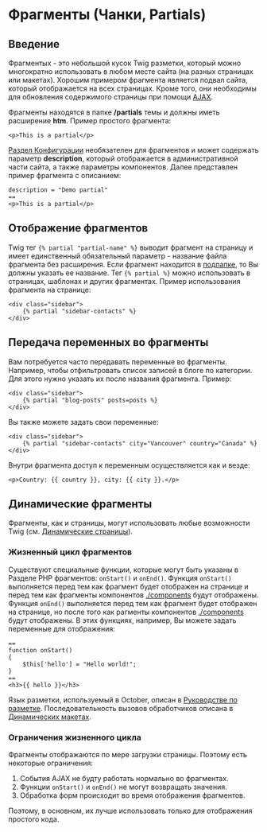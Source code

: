 # Фрагменты (Чанки, Partials)

<a name="introduction"></a>
## Введение

Фрагментыx - это небольшой кусок Twig разметки, который можно многократно использовать в любом месте сайта (на разных страницах или макетах). Хорошим примером фрагмента является подвал сайта, который отображается на всех страницах. Кроме того, они необходимы для обновления содержимого страницы при помощи [AJAX](../cms/ajax.md).

Фрагменты находятся в папке **/partials** темы и должны иметь расширение **htm**. Пример простого фрагмента:

    <p>This is a partial</p>

[Раздел Конфигурации](./themes.md#configuration-section) необязателен для фрагментов и может содержать параметр **description**, который отображается в административной части сайта, а также параметры компонентов. Далее представлен пример фрагмента с описанием:

    description = "Demo partial"
    ==
    <p>This is a partial</p>

<a name="rendering-partials"></a>
## Отображение фрагментов

Twig тег `{% partial "partial-name" %}` выводит фрагмент на страницу и имеет единственный обязательный параметр - название файла фрагмента без расширения. Если фрагмент находится в [подпапке](../cms/themes.md#subdirectories), то Вы должны указать ее название. Тег `{% partial %}` можно использовать в страницах, шаблонах и других фрагментах. Пример использования фрагмента на странице:

    <div class="sidebar">
        {% partial "sidebar-contacts" %}
    </div>

<a name="partial-variables"></a>
## Передача переменных во фрагменты

Вам потребуется часто передавать переменные во фрагменты. Например, чтобы отфильтровать список записей в блоге по категории. Для этого нужно указать их после названия фрагмента. Пример:

    <div class="sidebar">
        {% partial "blog-posts" posts=posts %}
    </div>

Вы также можете задать свои переменные:

    <div class="sidebar">
        {% partial "sidebar-contacts" city="Vancouver" country="Canada" %}
    </div>

Внутри фрагмента доступ к переменным осуществляется как и везде:

    <p>Country: {{ country }}, city: {{ city }}.</p>


<a name="dynamic-partials"></a>
## Динамические фрагменты

Фрагменты, как и страницы, могут использовать любые возможности Twig (см. [Динамические страницы](pages.md#dynamic-pages)).

<a name="partial-life-cycle"></a>
### Жизненный цикл фрагментов

Существуют специальные функции, которые могут быть указаны в Разделе PHP фрагментов: `onStart()` и `onEnd()`. Функция `onStart()` выполняется перед тем как фрагмент будет отображен на странице и перед тем как фрагменты компонентов [./components](components.md) будут отображены. Функция `onEnd()` выполняется перед тем как фрагмент будет отображен на странице, но после того как рагменты компонентов [./components](components.md) будут отображены. В этих функциях, например, Вы можете задать переменные для отображения:

```
==
function onStart()
{
    $this['hello'] = "Hello world!";
}
==
<h3>{{ hello }}</h3>
```

Язык разметки, используемый в October, описан в [Руководстве по разметке](./markup.md). Последовательность вызовов обработчиков описана в [Динамических макетах](./layouts.md#dynamic-layouts).

<a name="life-cycle-limitations"></a>
### Ограничения жизненного цикла

Фрагменты отображаются по мере загрузки страницы. Поэтому есть некоторые ограничения:

1. События AJAX не будту работать нормально во фрагментах.
1. Функции `onStart()` и `onEnd()` не могут возвращать значения.
1. Обработка форм происходит во время отображения фрагментов.

Поэтому, в основном, их лучше использовать только для отображения простого кода.
